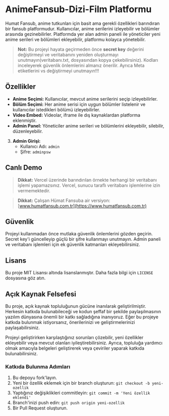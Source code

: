 #  AnimeFansub-Dizi-Film Platformu

Humat Fansub, anime tutkunları için basit ama gerekli özellikleri barındıran bir fansub platformudur. Kullanıcılar, anime serilerini izleyebilir ve bölümler arasında gezinebilirler. Platformda yer alan admin paneli ile yöneticiler yeni anime serileri ve bölümleri ekleyebilir, platformu kolayca yönetebilir.

> **Not:** Bu projeyi hayata geçirmeden önce **secret key** değerini değiştirmeyi ve veritabanını yeniden oluşturmayı unutmayın(veritabanı.txt, dosyasından kopya çekebilirsiniz). Kodları inceleyerek güvenlik önlemlerini almanız önerilir. Ayrıca Meta etiketlerini vs değiştirmeyi unutmayın!!!

## Özellikler

- **Anime Seçimi:** Kullanıcılar, mevcut anime serilerini seçip izleyebilirler.
- **Bölüm Seçimi:** Her anime serisi için uygun bölümler listelenir ve kullanıcılar istedikleri bölümü izleyebilirler.
- **Video Embed:** Videolar, iframe ile dış kaynaklardan platforma eklenmiştir.
- **Admin Panel:** Yöneticiler anime serileri ve bölümlerini ekleyebilir, silebilir, düzenleyebilir.


3. **Admin Girişi:**
   - Kullanıcı Adı: `admin`
   - Şifre: `adminpsw`

## Canlı Demo

> **Dikkat:** Vercel üzerinde barındırılan örnekte herhangi bir veritabanı işlemi yapamazsınız. Vercel, sunucu taraflı veritabanı işlemlerine izin vermemektedir.

> **Dikkat:** Çalışan Hümat Fansuba air versiyon:
[www.humatfansub.com.tr](https://www.humatfansub.com.tr)


## Güvenlik

Projeyi kullanmadan önce mutlaka güvenlik önlemlerini gözden geçirin. Secret key'i güncelleyip güçlü bir şifre kullanmayı unutmayın. Admin paneli ve veritabanı işlemleri için ek güvenlik katmanları ekleyebilirsiniz. 

## Lisans

Bu proje MIT Lisansı altında lisanslanmıştır. Daha fazla bilgi için `LICENSE` dosyasına göz atın.



## Açık Kaynak Felsefesi

Bu proje, açık kaynak topluluğunun gücüne inanılarak geliştirilmiştir. Herkesin katkıda bulunabileceği ve kodun şeffaf bir şekilde paylaşılmasının yazılım dünyasına önemli bir katkı sağladığına inanıyoruz. Eğer bu projeye katkıda bulunmak istiyorsanız, önerilerinizi ve geliştirmelerinizi paylaşabilirsiniz.

Projeyi geliştirirken karşılaştığınız sorunları çözebilir, yeni özellikler ekleyebilir veya mevcut olanları iyileştirebilirsiniz. Ayrıca, topluluğa yardımcı olmak amacıyla belgeleri geliştirerek veya çeviriler yaparak katkıda bulunabilirsiniz.

### Katkıda Bulunma Adımları

1. Bu depoyu fork'layın.
2. Yeni bir özellik eklemek için bir branch oluşturun: `git checkout -b yeni-ozellik`
3. Yaptığınız değişiklikleri commitleyin: `git commit -m 'Yeni özellik eklendi'`
4. Branch'inizi push edin: `git push origin yeni-ozellik`
5. Bir Pull Request oluşturun.
